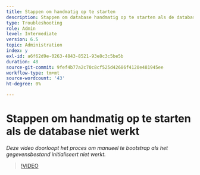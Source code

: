 ```yaml
---
title: Stappen om handmatig op te starten
description: Stappen om database handmatig op te starten als de database niet werkt
type: Troubleshooting
role: Admin
level: Intermediate
version: 6.5
topic: Administration
index: y
exl-id: a6f62d9e-0263-4843-8521-93e8c3c5be5b
duration: 48
source-git-commit: 9fef4b77a2c70c8cf525d42686f4120e481945ee
workflow-type: tm+mt
source-wordcount: '43'
ht-degree: 0%

---
```


# Stappen om handmatig op te starten als de database niet werkt

*Deze video doorloopt het proces om manueel te bootstrap als het gegevensbestand initialiseert niet werkt.*

>[!VIDEO](https://video.tv.adobe.com/v/335515?quality=12&learn=on)
